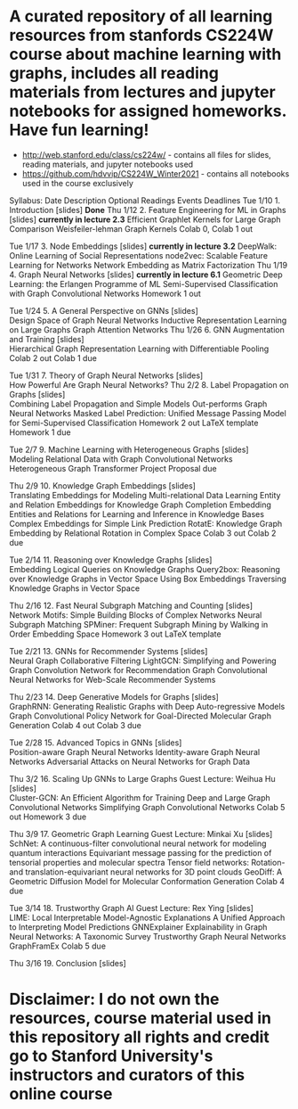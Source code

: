 # A curated repository of all learning resources from stanfords CS224W course about machine learning with graphs, includes all reading materials from lectures and jupyter notebooks for assigned homeworks. Have fun learning!

* http://web.stanford.edu/class/cs224w/ - contains all files for slides, reading materials, and jupyter notebooks used
* https://github.com/hdvvip/CS224W_Winter2021 - contains all notebooks used in the course exclusively

Syllabus:
Date	Description	Optional Readings	Events	Deadlines
Tue 1/10	1. Introduction
[slides] **Done**
Thu 1/12	2. Feature Engineering for ML in Graphs
[slides] **currently in lecture 2.3**
Efficient Graphlet Kernels for Large Graph Comparison
Weisfeiler-lehman Graph Kernels
Colab 0, Colab 1 out

Tue 1/17	3. Node Embeddings
[slides] **currently in lecture 3.2**
DeepWalk: Online Learning of Social Representations
node2vec: Scalable Feature Learning for Networks
Network Embedding as Matrix Factorization
Thu 1/19	4. Graph Neural Networks
[slides] **currently in lecture 6.1**
Geometric Deep Learning: the Erlangen Programme of ML
Semi-Supervised Classification with Graph Convolutional Networks
Homework 1 out	

Tue 1/24	5. A General Perspective on GNNs
[slides]	
Design Space of Graph Neural Networks
Inductive Representation Learning on Large Graphs
Graph Attention Networks
Thu 1/26	6. GNN Augmentation and Training
[slides]	
Hierarchical Graph Representation Learning with Differentiable Pooling
Colab 2 out	Colab 1 due

Tue 1/31	7. Theory of Graph Neural Networks
[slides]	
How Powerful Are Graph Neural Networks?
Thu 2/2	8. Label Propagation on Graphs
[slides]	
Combining Label Propagation and Simple Models Out-performs Graph Neural Networks
Masked Label Prediction: Unified Message Passing Model for Semi-Supervised Classification
Homework 2 out LaTeX template	Homework 1 due

Tue 2/7	9. Machine Learning with Heterogeneous Graphs
[slides]	
Modeling Relational Data with Graph Convolutional Networks
Heterogeneous Graph Transformer
Project Proposal due

Thu 2/9	10. Knowledge Graph Embeddings
[slides]	
Translating Embeddings for Modeling Multi-relational Data
Learning Entity and Relation Embeddings for Knowledge Graph Completion
Embedding Entities and Relations for Learning and Inference in Knowledge Bases
Complex Embeddings for Simple Link Prediction
RotatE: Knowledge Graph Embedding by Relational Rotation in Complex Space
Colab 3 out	Colab 2 due

Tue 2/14	11. Reasoning over Knowledge Graphs
[slides]	
Embedding Logical Queries on Knowledge Graphs
Query2box: Reasoning over Knowledge Graphs in Vector Space Using Box Embeddings
Traversing Knowledge Graphs in Vector Space

Thu 2/16	12. Fast Neural Subgraph Matching and Counting
[slides]	
Network Motifs: Simple Building Blocks of Complex Networks
Neural Subgraph Matching
SPMiner: Frequent Subgraph Mining by Walking in Order Embedding Space
Homework 3 out LaTeX template	

Tue 2/21	13. GNNs for Recommender Systems
[slides]	
Neural Graph Collaborative Filtering
LightGCN: Simplifying and Powering Graph Convolution Network for Recommendation
Graph Convolutional Neural Networks for Web-Scale Recommender Systems

Thu 2/23	14. Deep Generative Models for Graphs
[slides]	
GraphRNN: Generating Realistic Graphs with Deep Auto-regressive Models
Graph Convolutional Policy Network for Goal-Directed Molecular Graph Generation
Colab 4 out	Colab 3 due

Tue 2/28	15. Advanced Topics in GNNs
[slides]	
Position-aware Graph Neural Networks
Identity-aware Graph Neural Networks
Adversarial Attacks on Neural Networks for Graph Data

Thu 3/2	16. Scaling Up GNNs to Large Graphs
Guest Lecture: Weihua Hu
[slides]	
Cluster-GCN: An Efficient Algorithm for Training Deep and Large Graph Convolutional Networks
Simplifying Graph Convolutional Networks
Colab 5 out	Homework 3 due

Thu 3/9	17. Geometric Graph Learning
Guest Lecture: Minkai Xu
[slides]	
SchNet: A continuous-filter convolutional neural network for modeling quantum interactions
Equivariant message passing for the prediction of tensorial properties and molecular spectra
Tensor field networks: Rotation- and translation-equivariant neural networks for 3D point clouds
GeoDiff: A Geometric Diffusion Model for Molecular Conformation Generation
Colab 4 due

Tue 3/14	18. Trustworthy Graph AI
Guest Lecture: Rex Ying
[slides]	
LIME: Local Interpretable Model-Agnostic Explanations
A Unified Approach to Interpreting Model Predictions
GNNExplainer
Explainability in Graph Neural Networks: A Taxonomic Survey
Trustworthy Graph Neural Networks
GraphFramEx
Colab 5 due

Thu 3/16	19. Conclusion
[slides]			


# Disclaimer: I do not own the resources, course material used in this repository all rights and credit go to Stanford University's instructors and curators of this online course